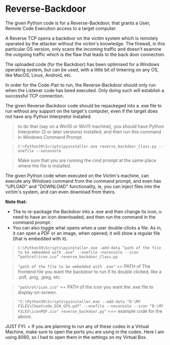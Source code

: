 # Reverse-Backdoor
The given Python code is for a Reverse-Backdoor, that grants a User, Remote Code Execution access to a target computer.


A Reverse TCP opens a backdoor on the victim system which is remotely operated by the attacker without the victim's knowledge. The firewall, in this particular OS version, only scans the incoming traffic and doesn't examine the outgoing traffic which is the flaw that leads to the back door connection.


The uploaded code (for the Backdoor) has been optimised for a Windows operating system, but can be used, with a little bit of tinkering on any OS, like MacOS, Linux, Android, etc.

In order for the Code-Pair to run, the Reverse-Backdoor should only run when the Listener code has beed executed. Only doing such will establish a successful TCP connection. 

The given Reverse-Backdoor code should be repackeged into a .exe file to run without any support on the target's computer, even if the target does not have any Python Interpretor installed.
  > to do that (say on a Win10 or Win11 machine), you should have Python Interpretor (3 or later versions) installed, and then run this command in Windows Command Prompt.
  
  > `C:\Python39\Scripts\pyinstaller.exe reverse_backdoor_Class.py --onefile --noconsole` 
  
  > Make sure that you are running the cmd prompt at the same place where the file is installed.
 

The given Python code when executed on the Victim's machine, can execute any Windows command from the command prompt, and even has "UPLOAD" and "DOWNLOAD" functionality, ie, you can inject files into the victim's system, and can even download from theirs.


**Note that:**
  - The to re-package the Backdoor into a .exe and then change its icon, u need to have an icon downloaded, and then run the command in the command prompt.
  - You can also toggle what opens when a user double-clicks a file. As in, it can open a PDF or an image, when opened; it will show a regular file (that is embedded with it).
  
  > ` C:\Python39\Scripts\pyinstaller.exe –add-data “path of the file to be embedded with .exe” --onefile –noconsole --icon “path/of/icon.ico” reverse_backdoor_Class.py ` 
  
  > ` "path of the file to be embedded with .exe" ` == PATH of The frontend file you want the backdoor to run if its double clicked, like a .pdf, .png, .jpeg, etc.
  
  > ` "path/of/icon.ico" ` == PATH of the icon you want the .exe file to display on-screen.
  
  > ` "C:\Python39\Scripts\pyinstaller.exe --add-data "D:\MY FILES\Cheatcode_DSA_GFG.pdf" --onefile --noconsole --icon "D:\MY FILES\iconPDF.ico" reverse_backdoor.py" ` 
              === example code for the above.


JUST FYI:
  = If you are planning to run any of these codes in a Virtual Machine, make sure to open the ports you are using in the codes. Here I am using 8080, so I had to open them in the     settings on my Virtual Box. 
